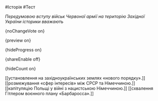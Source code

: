 #Історія #Тест

*Передумовою вступу військ Червоної армії на територію Західної України історики вважають*

{noChangeVote on}

{preview on}

{hideProgress on}

{shareEnable off}

{hideCount on}

[[установлення на західноукраїнських землях «нового порядку».]]
[[розмежування «сфер інтересів» між СРСР та Німеччиною.]]
[[капітуляцію Польщі у війні з нацистською Німеччиною.]]
[[схвалення Гітлером воєнного плану «Барбаросса».]]
